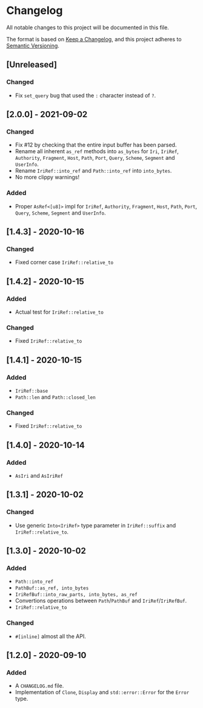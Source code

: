 # Changelog

All notable changes to this project will be documented in this file.

The format is based on [Keep a Changelog](https://keepachangelog.com/en/1.0.0/),
and this project adheres to [Semantic Versioning](https://semver.org/spec/v2.0.0.html).

## [Unreleased]
### Changed
- Fix `set_query` bug that used the `:` character instead of `?`.

## [2.0.0] - 2021-09-02
### Changed
- Fix #12 by checking that the entire input buffer has been parsed.
- Rename all inherent `as_ref` methods into `as_bytes`
  for `Iri`, `IriRef`, `Authority`, `Fragment`, `Host`,
  `Path`, `Port`, `Query`, `Scheme`, `Segment` and `UserInfo`.
- Rename `IriRef::into_ref` and `Path::into_ref` into `into_bytes`.
- No more clippy warnings!

### Added
- Proper `AsRef<[u8]>` impl for `IriRef`, `Authority`,
  `Fragment`, `Host`, `Path`, `Port`, `Query`, `Scheme`,
  `Segment` and `UserInfo`.

## [1.4.3] - 2020-10-16
### Changed
- Fixed corner case `IriRef::relative_to`

## [1.4.2] - 2020-10-15
### Added
- Actual test for `IriRef::relative_to`

### Changed
- Fixed `IriRef::relative_to`

## [1.4.1] - 2020-10-15
### Added
- `IriRef::base`
- `Path::len` and `Path::closed_len`

### Changed
- Fixed `IriRef::relative_to`

## [1.4.0] - 2020-10-14
### Added
- `AsIri` and `AsIriRef`

## [1.3.1] - 2020-10-02
### Changed
- Use generic `Into<IriRef>` type parameter in `IriRef::suffix` and `IriRef::relative_to`.

## [1.3.0] - 2020-10-02
### Added
- `Path::into_ref`
- `PathBuf::as_ref, into_bytes`
- `IriRefBuf::into_raw_parts, into_bytes, as_ref`
- Convertions operations between `Path`/`PathBuf` and `IriRef`/`IriRefBuf`.
- `IriRef::relative_to`

### Changed
- `#[inline]` almost all the API.

## [1.2.0] - 2020-09-10
### Added
- A `CHANGELOG.md` file.
- Implementation of `Clone`, `Display` and `std::error::Error` for the `Error` type.
